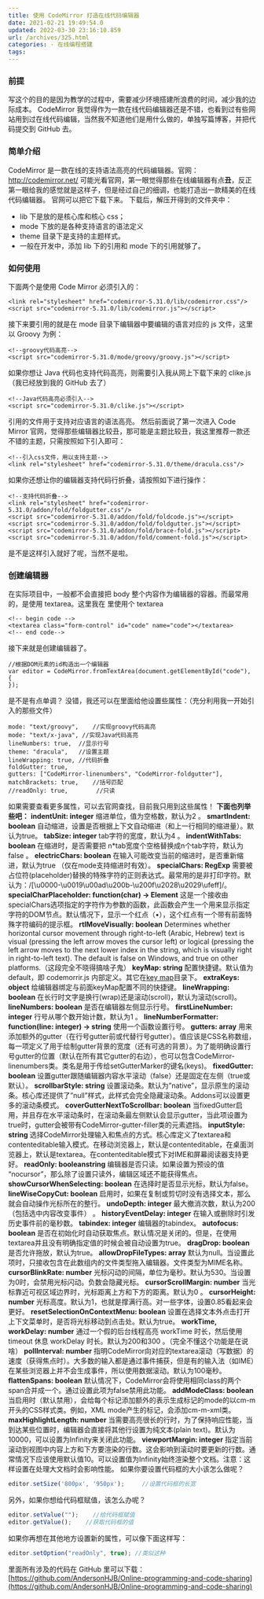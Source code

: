 ```yaml
---
title: 使用 CodeMirror 打造在线代码编辑器
date: 2021-02-21 19:49:54.0
updated: 2022-03-30 23:16:10.859
url: /archives/325.html
categories: - 在线编程搭建
tags: 
---
```




### 前提

写这个的目的是因为教学的过程中，需要减少环境搭建所浪费的时间，减少我的边际成本。 CodeMirror 我觉得作为一款在线代码编辑器还是不错，也看到过有些网站用到过在线代码编辑，当然我不知道他们是用什么做的，单独写篇博客，并把代码提交到 GitHub 去。

### 简单介绍

CodeMirror 是一款在线的支持语法高亮的代码编辑器。官网： http://codemirror.net/ 可能光看官网，第一眼觉得那些在线编辑器有点**丑**，反正第一眼给我的感觉就是这样子，但是经过自己的细调，也能打造出一款精美的在线代码编辑器。 官网可以把它下载下来。 下载后，解压开得到的文件夹中：

*   lib 下是放的是核心库和核心 css；
*   mode 下放的是各种支持语言的语法定义
*   theme 目录下是支持的主题样式。
*   一般在开发中，添加 lib 下的引用和 mode 下的引用就够了。

### 如何使用

下面两个是使用 Code Mirror 必须引入的：

```markup
<link rel="stylesheet" href="codemirror-5.31.0/lib/codemirror.css"/>
<script src="codemirror-5.31.0/lib/codemirror.js"></script>
```

接下来要引用的就是在 mode 目录下编辑器中要编辑的语言对应的 js 文件，这里以 Groovy 为例：

```markup
<!--groovy代码高亮-->
<script src="codemirror-5.31.0/mode/groovy/groovy.js"></script>
```

如果你想让 Java 代码也支持代码高亮，则需要引入我从网上下载下来的 clike.js（我已经放到我的 GitHub 去了）

```markup
<!--Java代码高亮必须引入-->
<script src="codemirror-5.31.0/clike.js"></script>
```

引用的文件用于支持对应语言的语法高亮。 然后前面说了第一次进入 Code Mirror 官网，觉得那些编辑器比较丑，那可能是主题比较丑，我这里推荐一款还不错的主题，只需按照如下引入即可：

```markup
<!--引入css文件，用以支持主题-->
<link rel="stylesheet" href="codemirror-5.31.0/theme/dracula.css"/>
```

如果你还想让你的编辑器支持代码行折叠，请按照如下进行操作：

```markup
<!--支持代码折叠-->
<link rel="stylesheet" href="codemirror-5.31.0/addon/fold/foldgutter.css"/>
<script src="codemirror-5.31.0/addon/fold/foldcode.js"></script>
<script src="codemirror-5.31.0/addon/fold/foldgutter.js"></script>
<script src="codemirror-5.31.0/addon/fold/brace-fold.js"></script>
<script src="codemirror-5.31.0/addon/fold/comment-fold.js"></script>
```

是不是这样引入就好了呢，当然不是啦。

### 创建编辑器

在实际项目中，一般都不会直接把 body 整个内容作为编辑器的容器。而最常用的，是使用 textarea。这里我在 里使用个 textarea

```markup
<!-- begin code -->
<textarea class="form-control" id="code" name="code"></textarea>
<!-- end code-->
```

接下来就是创建编辑器了。

```markup
//根据DOM元素的id构造出一个编辑器
var editor = CodeMirror.fromTextArea(document.getElementById("code"), {
});
```

是不是有点单调？ 没错，我还可以在里面给他设置些属性：（充分利用我一开始引入的那些文件）

```markup
mode: "text/groovy",    //实现groovy代码高亮
mode: "text/x-java", //实现Java代码高亮
lineNumbers: true,  //显示行号
theme: "dracula",   //设置主题
lineWrapping: true, //代码折叠
foldGutter: true,
gutters: ["CodeMirror-linenumbers", "CodeMirror-foldgutter"],
matchBrackets: true,    //括号匹配
//readOnly: true,        //只读
```

如果需要查看更多属性，可以去官网查找，目前我只用到这些属性！ **下面也列举些吧：** **indentUnit: integer** 缩进单位，值为空格数，默认为2 。 **smartIndent: boolean** 自动缩进，设置是否根据上下文自动缩进（和上一行相同的缩进量）。默认为true。 **tabSize: integer** tab字符的宽度，默认为4 。 **indentWithTabs: boolean** 在缩进时，是否需要把 n\*tab宽度个空格替换成n个tab字符，默认为false 。 **electricChars: boolean** 在输入可能改变当前的缩进时，是否重新缩进，默认为true （仅在mode支持缩进时有效）。 **specialChars: RegExp** 需要被占位符(placeholder)替换的特殊字符的正则表达式。最常用的是非打印字符。默认为：/\[\\u0000-\\u0019\\u00ad\\u200b-\\u200f\\u2028\\u2029\\ufeff\]/。 **specialCharPlaceholder: function(char) → Element** 这是一个接收由specialChars选项指定的字符作为参数的函数，此函数会产生一个用来显示指定字符的DOM节点。默认情况下，显示一个红点（•），这个红点有一个带有前面特殊字符编码的提示框。 **rtlMoveVisually: boolean** Determines whether horizontal cursor movement through right-to-left (Arabic, Hebrew) text is visual (pressing the left arrow moves the cursor left) or logical (pressing the left arrow moves to the next lower index in the string, which is visually right in right-to-left text). The default is false on Windows, and true on other platforms.（这段完全不晓得搞啥子鬼） **keyMap: string** 配置快捷键。默认值为default，即 codemorrir.js 内部定义。其它在[key map](http://codemirror.net/keymap/)目录下。 **extraKeys: object** 给编辑器绑定与前面keyMap配置不同的快捷键。 **lineWrapping: boolean** 在长行时文字是换行(wrap)还是滚动(scroll)，默认为滚动(scroll)。 **lineNumbers: boolean** 是否在编辑器左侧显示行号。 **firstLineNumber: integer** 行号从哪个数开始计数，默认为1 。 **lineNumberFormatter: function(line: integer) → string** 使用一个函数设置行号。 **gutters: array** 用来添加额外的gutter（在行号gutter前或代替行号gutter）。值应该是CSS名称数组，每一项定义了用于绘制gutter背景的宽度（还有可选的背景）。为了能明确设置行号gutter的位置（默认在所有其它gutter的右边），也可以包含CodeMirror-linenumbers类。类名是用于传给setGutterMarker的键名(keys)。 **fixedGutter: boolean** 设置gutter跟随编辑器内容水平滚动（false）还是固定在左侧（true或默认）。 **scrollbarStyle: string** 设置滚动条。默认为”native”，显示原生的滚动条。核心库还提供了”null”样式，此样式会完全隐藏滚动条。Addons可以设置更多的滚动条模式。 **coverGutterNextToScrollbar: boolean** 当fixedGutter启用，并且存在水平滚动条时，在滚动条最左侧默认会显示gutter，当此项设置为true时，gutter会被带有CodeMirror-gutter-filler类的元素遮挡。 **inputStyle: string** 选择CodeMirror处理输入和焦点的方式。核心库定义了textarea和contenteditable输入模式。在移动浏览器上，默认是contenteditable，在桌面浏览器上，默认是textarea。在contenteditable模式下对IME和屏幕阅读器支持更好。 **readOnly: booleanstring** 编辑器是否只读。如果设置为预设的值 “nocursor”，那么除了设置只读外，编辑区域还不能获得焦点。 **showCursorWhenSelecting: boolean** 在选择时是否显示光标，默认为false。 **lineWiseCopyCut: boolean** 启用时，如果在复制或剪切时没有选择文本，那么就会自动操作光标所在的整行。 **undoDepth: integer** 最大撤消次数，默认为200（包括选中内容改变事件） 。 **historyEventDelay: integer** 在输入或删除时引发历史事件前的毫秒数。 **tabindex: integer** 编辑器的tabindex。 **autofocus: boolean** 是否在初始化时自动获取焦点。默认情况是关闭的。但是，在使用textarea并且没有明确指定值的时候会被自动设置为true。 **dragDrop: boolean** 是否允许拖放，默认为true。 **allowDropFileTypes: array** 默认为null。当设置此项时，只接收包含在此数组内的文件类型拖入编辑器。文件类型为MIME名称。 **cursorBlinkRate: number** 光标闪动的间隔，单位为毫秒。默认为530。当设置为0时，会禁用光标闪动。负数会隐藏光标。 **cursorScrollMargin: number** 当光标靠近可视区域边界时，光标距离上方和下方的距离。默认为0 。 **cursorHeight: number** 光标高度。默认为1，也就是撑满行高。对一些字体，设置0.85看起来会更好。 **resetSelectionOnContextMenu: boolean** 设置在选择文本外点击打开上下文菜单时，是否将光标移动到点击处。默认为true。 **workTime, workDelay: number** 通过一个假的后台线程高亮 workTime 时长，然后使用 timeout 休息 workDelay 时长。默认为200和300 。（完全不懂这个功能是在说啥） **pollInterval: number** 指明CodeMirror向对应的textarea滚动（写数据）的速度（获得焦点时）。大多数的输入都是通过事件捕获，但是有的输入法（如IME）在某些浏览器上并不会生成事件，所以使用数据滚动。默认为100毫秒。 **flattenSpans: boolean** 默认情况下，CodeMirror会将使用相同class的两个span合并成一个。通过设置此项为false禁用此功能。 **addModeClass: boolean** 当启用时（默认禁用），会给每个标记添加额外的表示生成标记的mode的以cm-m开头的CSS样式类。例如，XML mode产生的标记，会添加cm-m-xml类。 **maxHighlightLength: number** 当需要高亮很长的行时，为了保持响应性能，当到达某些位置时，编辑器会直接将其他行设置为纯文本(plain text)。默认为10000，可以设置为Infinity来关闭此功能。 **viewportMargin: integer** 指定当前滚动到视图中内容上方和下方要渲染的行数。这会影响到滚动时要更新的行数。通常情况下应该使用默认值10。可以设置值为Infinity始终渲染整个文档。注意：这样设置在处理大文档时会影响性能。 如果你要设置代码框的大小该怎么做呢？

```javascript
editor.setSize('800px', '950px');     //设置代码框的长宽
```

另外，如果你想给代码框赋值，该怎么办呢？

```javascript
editor.setValue("");    //给代码框赋值
editor.getValue();    //获取代码框的值
```

如果你再想在其他地方设置新的属性，可以像下面这样写：

```javascript
editor.setOption("readOnly", true); //类似这种
```

里面所有涉及的代码在 GitHub 里可以下载：[https://github.com/AndersonHJB/Online-programming-and-code-sharing](https://github.com/AndersonHJB/Online-programming-and-code-sharing)